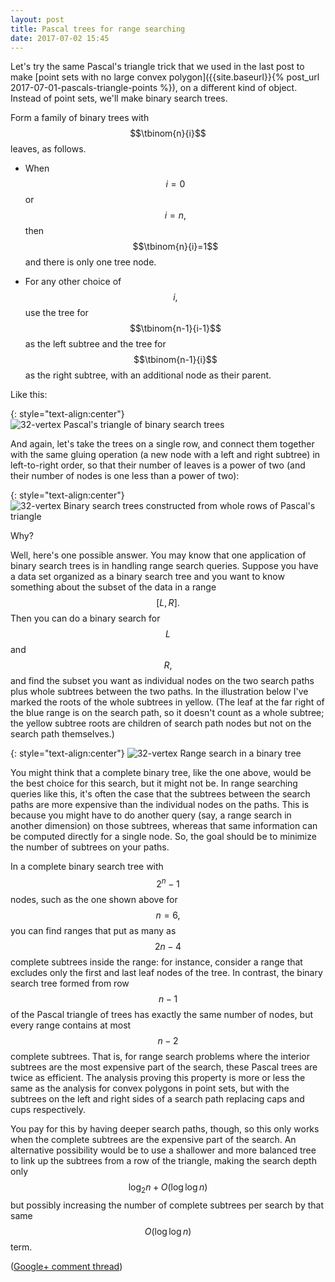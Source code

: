 ```yaml
---
layout: post
title: Pascal trees for range searching
date: 2017-07-02 15:45
---
```

Let's try the same Pascal's triangle trick that we used in the last post to make [point sets with no large convex polygon]({{site.baseurl}}{% post_url 2017-07-01-pascals-triangle-points %}), on a different kind of object.
Instead of point sets, we'll make binary search trees.

Form a family of binary trees with $$\tbinom{n}{i}$$ leaves, as follows.

* When $$i=0$$ or $$i=n,$$ then $$\tbinom{n}{i}=1$$ and there is only one tree node.

* For any other choice of $$i,$$ use the tree for $$\tbinom{n-1}{i-1}$$ as the left subtree and the tree for $$\tbinom{n-1}{i}$$ as the right subtree, with an additional node as their parent.

Like this:

{: style="text-align:center"}
![32-vertex Pascal's triangle of binary search trees]({{site.baseurl}}/assets/2017/pascal-trees.svg)

And again, let's take the trees on a single row, and connect them together with the same gluing operation (a new node with a left and right subtree) in left-to-right order, so that their number of leaves is a power of two
(and their number of nodes is one less than a power of two):

{: style="text-align:center"}
![32-vertex Binary search trees constructed from whole rows of Pascal's triangle]({{site.baseurl}}/assets/2017/pow2-trees.svg)

Why?

Well, here's one possible answer. You may know that one application of binary search trees is in handling range search queries. Suppose you have a data set organized as a binary search tree and you want to know something about the subset of the data in a range $$[L,R].$$ Then you can do a binary search for $$L$$ and $$R,$$ and find the subset you want as individual nodes on the two search paths plus whole subtrees between the two paths. In the illustration below I've marked the roots of the whole subtrees in yellow. (The leaf at the far right of the blue range is on the search path, so it doesn't count as a whole subtree; the yellow subtree roots are children of search path nodes but not on the search path themselves.)

{: style="text-align:center"}
![32-vertex Range search in a binary tree]({{site.baseurl}}/assets/2017/range-search.svg)

You might think that a complete binary tree, like the one above, would be the best choice for this search, but it might not be. In range searching queries like this, it's often the case that the subtrees between the search paths are more expensive than the individual nodes on the paths. This is because you might have to do another query (say, a range search in another dimension) on those subtrees, whereas that same information can be computed directly for a single node. So, the goal should be to minimize the number of subtrees on your paths.

In a complete binary search tree with $$2^n-1$$ nodes, such as the one shown above for $$n=6,$$ you can find ranges that put as many as $$2n-4$$ complete subtrees inside the range: for instance, consider a range that excludes only the first and last leaf nodes of the tree. In contrast, the binary search tree formed from row $$n-1$$ of the Pascal triangle of trees has exactly the same number of nodes, but every range contains at most $$n-2$$ complete subtrees. That is, for range search problems where the interior subtrees are the most expensive part of the search, these Pascal trees are twice as efficient.
The analysis proving this property is more or less the same as the analysis for convex polygons in point sets, but with the subtrees on the left and right sides of a search path replacing caps and cups respectively.

You pay for this by having deeper search paths, though, so this only works when the complete subtrees are the expensive part of the search. An alternative possibility would be to use a shallower and more balanced tree to link up the subtrees from a row of the triangle, making the search depth only $$\log_2 n+O(\log\log n)$$ but possibly increasing the number of complete subtrees per search by that same $$O(\log\log n)$$ term.

([Google+ comment thread](https://plus.google.com/100003628603413742554/posts/DjCLvXd7NFX))